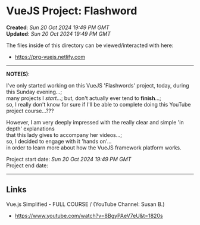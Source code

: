 # VueJS Project: Flashword

**Created**: *Sun 20 Oct 2024 19:49 PM GMT*  
**Updated**: *Sun 20 Oct 2024 19:49 PM GMT*  

The files inside of this directory can be viewed/interacted with here:  
- https://prg-vuejs.netlify.com  

-----

**NOTE(S)**:   

I've only started working on this VueJS 'Flashwords' project, today, during this Sunday evening...;    
many projects I *start*...; but, don't actually ever tend to **finish**...;    
so, I really don't know for sure if I'll be able to complete doing this YouTube project course...???   

However, I am very deeply impressed with the really clear and simple 'in depth' explanations  
that this lady gives to accompany her videos...;     
so, I decided to engage with it 'hands on'...    
in order to learn more about how the VueJS framework platform works.   

Project start date: *Sun 20 Oct 2024 19:49 PM GMT*    
Project end date:      

-----

## Links

Vue.js Simplified - FULL COURSE / (YouTube Channel: Susan B.) 
- https://www.youtube.com/watch?v=8BgyPAeV7eU&t=1820s

